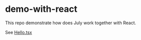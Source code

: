 # demo-with-react

This repo demonstrate how does July work together with React.

See [Hello.tsx](src/components/Hello.tsx)